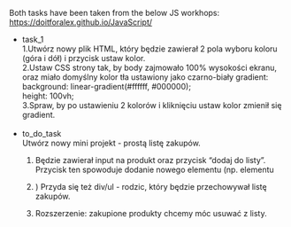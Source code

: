 Both tasks have been taken from the below JS workhops:
<br>
https://doitforalex.github.io/JavaScript/
<br>
<ul>
  <li>task_1</li>
      1.Utwórz nowy plik HTML, który będzie zawierał 2 pola wyboru koloru (góra i dół) i przycisk ustaw kolor. <br>
      2.Ustaw CSS strony tak, by body zajmowało 100% wysokości ekranu, oraz miało domyślny kolor tła ustawiony jako czarno-biały                   gradient: <br>
          background: linear-gradient(#ffffff, #000000); <br>
          height: 100vh; <br>
      3.Spraw, by po ustawieniu 2 kolorów i kliknięciu ustaw kolor zmienił się gradient.<br><br>
  <li>to_do_task</li>
  Utwórz nowy mini projekt - prostą listę zakupów.<br>

   1. Będzie zawierał input na produkt oraz przycisk “dodaj do listy”. Przycisk ten spowoduje dodanie nowego elementu (np. elementu <li>)
      Przyda się też div/ul - rodzic, który będzie przechowywał listę zakupów. <br>

   2. Rozszerzenie: zakupione produkty chcemy móc usuwać z listy. <br>
  </ul>
